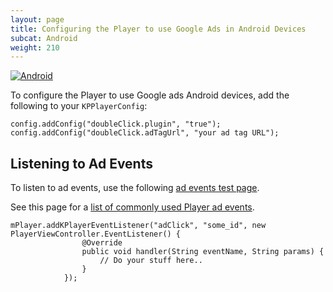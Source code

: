 ```yaml
---
layout: page
title: Configuring the Player to use Google Ads in Android Devices
subcat: Android
weight: 210
---
```


[![Android](https://img.shields.io/badge/Android-Supported-green.svg)](https://github.com/kaltura/player-sdk-native-ios)

To configure the Player to use Google ads Android devices, add the following to your `KPPlayerConfig`:

```
config.addConfig("doubleClick.plugin", "true");
config.addConfig("doubleClick.adTagUrl", "your ad tag URL");
```
## Listening to Ad Events  

To listen to ad events, use the following [ad events test page](http://player.kaltura.com/modules/DoubleClick/tests/DoubleClickAdEvents.qunit.html).

See this page for a [list of commonly used Player ad events](https://github.com/kaltura/DeveloperPortalDocs/blob/master/documentation/04_Web-Video-Player/Kaltura-Media-Player-API.md).

```
mPlayer.addKPlayerEventListener("adClick", "some_id", new PlayerViewController.EventListener() {
                @Override
                public void handler(String eventName, String params) {
                    // Do your stuff here..
                }
            });
```
